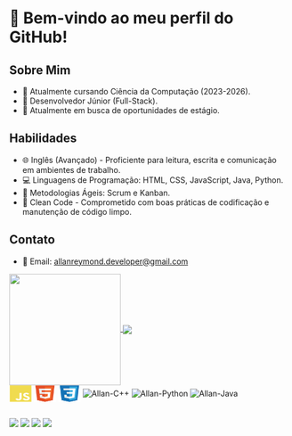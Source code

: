 # 👋 Bem-vindo ao meu perfil do GitHub!

## Sobre Mim
- 🌱 Atualmente cursando Ciência da Computação (2023-2026).
- 👯 Desenvolvedor Júnior (Full-Stack).
- 🔭 Atualmente em busca de oportunidades de estágio.

## Habilidades
- 🌐 Inglês (Avançado) - Proficiente para leitura, escrita e comunicação em ambientes de trabalho.
- 💻 Linguagens de Programação: HTML, CSS, JavaScript, Java, Python.
- 🔄 Metodologias Ágeis: Scrum e Kanban.
- 🧹 Clean Code - Comprometido com boas práticas de codificação e manutenção de código limpo.

## Contato
- 📧 Email: allanreymond.developer@gmail.com

<a href="https://github.com/anuraghazra/github-readme-stats">
  <img height=200 align="center" width="200" src="https://github-readme-stats.vercel.app/api?username=anuraghazra&theme=dark&show_icons=true" />
</a>
<a href="https://github.com/anuraghazra/convoychat">
  <img height=200 align="center" src="https://github-readme-stats.vercel.app/api/top-langs?username=AllanRDS&layout=compact&langs_count=8&card_width=320" />
</a>

<div display = "flex">
  <img align="center" alt="Allan-Js" height="30" width="40" src="https://raw.githubusercontent.com/devicons/devicon/master/icons/javascript/javascript-plain.svg">
  <img align="center" alt="Allan-HTML" height="30" width="40" src="https://raw.githubusercontent.com/devicons/devicon/master/icons/html5/html5-original.svg">
  <img align="center" alt="Allan-CSS" height="30" width="40" src="https://raw.githubusercontent.com/devicons/devicon/master/icons/css3/css3-original.svg">
  <img align="center" alt="Allan-C++" height="30" width="40" src="https://cdn.jsdelivr.net/gh/devicons/devicon/icons/cplusplus/cplusplus-original.svg">
 
  <img align="center" alt="Allan-Python" height="30" width="40" src="https://cdn.jsdelivr.net/gh/devicons/devicon/icons/python/python-original.svg" />        
  <img align="center" alt="Allan-Java" height="30" width="40" src="https://cdn.jsdelivr.net/gh/devicons/devicon/icons/java/java-original.svg" />        
</div>

</div>
  
  ##
 
<div> 
  <a href="https://www.youtube.com/channel/UCxIQvT8QN7hH3kadLpF3Ppw" target="_blank" markdown: kramdown ><img src="https://img.shields.io/badge/YouTube-FF0000?style=for-the-badge&logo=youtube&logoColor=white"></a>
  <a href="https://www.instagram.com/allanrds_/" target="_blank"><img src="https://img.shields.io/badge/-Instagram-%23E4405F?style=for-the-badge&logo=instagram&logoColor=white" ></a>
  <a href = "mailto:allanreyemi@gmail.com"><img src="https://img.shields.io/badge/-Gmail-%23333?style=for-the-badge&logo=gmail&logoColor=white"></a>
  <a href=https://www.linkedin.com/in/allanrds/" target="_blank"><img src="https://img.shields.io/badge/-LinkedIn-%230077B5?style=for-the-badge&logo=linkedin&logoColor=white" ></a> 

  
 
</div>
